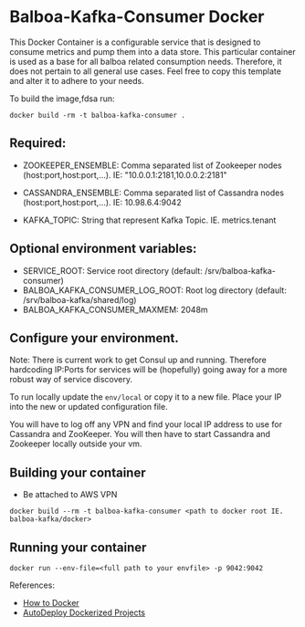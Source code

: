 Balboa-Kafka-Consumer Docker
======================

This Docker Container is a configurable service that is designed to consume
metrics and pump them into a data store.  This particular container is used
as a base for all balboa related consumption needs.  Therefore, it does not
pertain to all general use cases.  Feel free to copy this template and alter
it to adhere to your needs.

To build the image,fdsa run:

  `docker build -rm -t balboa-kafka-consumer .`

## Required:

* ZOOKEEPER_ENSEMBLE: Comma separated list of Zookeeper nodes (host:port,host:port,...).
IE: "10.0.0.1:2181,10.0.0.2:2181"

* CASSANDRA_ENSEMBLE: Comma separated list of Cassandra nodes (host:port,host:port,...).
IE: 10.98.6.4:9042

* KAFKA_TOPIC: String that represent Kafka Topic.  IE. metrics.tenant

## Optional environment variables:

* SERVICE_ROOT: Service root directory (default: /srv/balboa-kafka-consumer)
* BALBOA_KAFKA_CONSUMER_LOG_ROOT: Root log directory (default: /srv/balboa-kafka/shared/log)
* BALBOA_KAFKA_CONSUMER_MAXMEM:  2048m

## Configure your environment.

Note: There is current work to get Consul up and running. Therefore hardcoding IP:Ports for services will be
(hopefully) going away for a more robust way of service discovery.

To run locally update the `env/local` or copy it to a new file.  Place your IP into the new or updated configuration
file.

You will have to log off any VPN and find your local IP address to use for Cassandra and ZooKeeper.  You will then
have to start Cassandra and Zookeeper locally outside your vm.

## Building your container

* Be attached to AWS VPN

`docker build --rm -t balboa-kafka-consumer <path to docker root IE. balboa-kafka/docker>`

## Running your container

`docker run --env-file=<full path to your envfile> -p 9042:9042`

References:
* [How to Docker](https://docs.google.com/a/socrata.com/document/d/1pSYyuf32tr-eLF6HRtBIZI5fMhpHGwrkFldsGU6F9uI/edit#heading=h.v3c2hdhylifl)
* [AutoDeploy Dockerized Projects](https://docs.google.com/a/socrata.com/document/d/1MWF-8ZJKNaurcwAuJLjcjhgYHOXDLWkKGyBGnWJdM_A/edit#)




